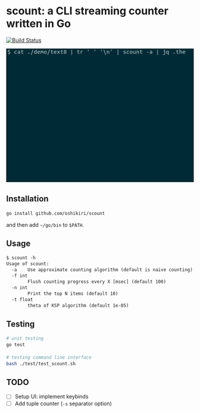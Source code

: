 scount: a CLI streaming counter written in Go
==========

[![Build Status](https://travis-ci.org/oshikiri/scount.svg?branch=master)](https://travis-ci.org/oshikiri/scount)

![demo animation: approximate count using text8](demo/demo-text8-approximate-count.gif)


## Installation
```sh
go install github.com/oshikiri/scount
```

and then add `~/go/bin` to `$PATH`.


## Usage
```
$ scount -h
Usage of scount:
  -a    Use approximate counting algorithm (default is naive counting)
  -f int
        Flush counting progress every X [msec] (default 100)
  -n int
        Print the top N items (default 10)
  -t float
        theta of KSP algorithm (default 1e-05)
```


## Testing
```sh
# unit testing
go test

# testing command line interface
bash ./test/test_scount.sh
```

## TODO
- [ ] Setup UI: implement keybinds
- [ ] Add tuple counter (`-s` separator option)
